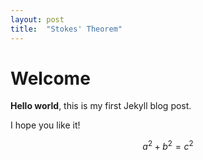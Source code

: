 ```yaml
---
layout: post
title:  "Stokes' Theorem"
---
```


# Welcome

**Hello world**, this is my first Jekyll blog post.

I hope you like it!

$$
a^2 + b^2 = c^2
$$
